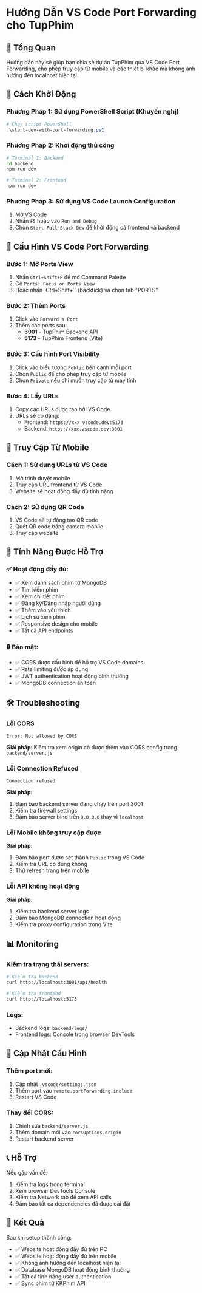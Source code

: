 # Hướng Dẫn VS Code Port Forwarding cho TupPhim

## 📱 Tổng Quan
Hướng dẫn này sẽ giúp bạn chia sẻ dự án TupPhim qua VS Code Port Forwarding, cho phép truy cập từ mobile và các thiết bị khác mà không ảnh hưởng đến localhost hiện tại.

## 🚀 Cách Khởi Động

### Phương Pháp 1: Sử dụng PowerShell Script (Khuyến nghị)
```powershell
# Chạy script PowerShell
.\start-dev-with-port-forwarding.ps1
```

### Phương Pháp 2: Khởi động thủ công
```bash
# Terminal 1: Backend
cd backend
npm run dev

# Terminal 2: Frontend  
npm run dev
```

### Phương Pháp 3: Sử dụng VS Code Launch Configuration
1. Mở VS Code
2. Nhấn `F5` hoặc vào `Run and Debug`
3. Chọn `Start Full Stack Dev` để khởi động cả frontend và backend

## 🔧 Cấu Hình VS Code Port Forwarding

### Bước 1: Mở Ports View
1. Nhấn `Ctrl+Shift+P` để mở Command Palette
2. Gõ `Ports: Focus on Ports View`
3. Hoặc nhấn `Ctrl+Shift+`` (backtick) và chọn tab "PORTS"

### Bước 2: Thêm Ports
1. Click vào `Forward a Port`
2. Thêm các ports sau:
   - **3001** - TupPhim Backend API
   - **5173** - TupPhim Frontend (Vite)

### Bước 3: Cấu hình Port Visibility
1. Click vào biểu tượng `Public` bên cạnh mỗi port
2. Chọn `Public` để cho phép truy cập từ mobile
3. Chọn `Private` nếu chỉ muốn truy cập từ máy tính

### Bước 4: Lấy URLs
1. Copy các URLs được tạo bởi VS Code
2. URLs sẽ có dạng:
   - Frontend: `https://xxx.vscode.dev:5173`
   - Backend: `https://xxx.vscode.dev:3001`

## 📱 Truy Cập Từ Mobile

### Cách 1: Sử dụng URLs từ VS Code
1. Mở trình duyệt mobile
2. Truy cập URL frontend từ VS Code
3. Website sẽ hoạt động đầy đủ tính năng

### Cách 2: Sử dụng QR Code
1. VS Code sẽ tự động tạo QR code
2. Quét QR code bằng camera mobile
3. Truy cập website

## 🎯 Tính Năng Được Hỗ Trợ

### ✅ Hoạt động đầy đủ:
- ✅ Xem danh sách phim từ MongoDB
- ✅ Tìm kiếm phim
- ✅ Xem chi tiết phim
- ✅ Đăng ký/Đăng nhập người dùng
- ✅ Thêm vào yêu thích
- ✅ Lịch sử xem phim
- ✅ Responsive design cho mobile
- ✅ Tất cả API endpoints

### 🔒 Bảo mật:
- ✅ CORS được cấu hình để hỗ trợ VS Code domains
- ✅ Rate limiting được áp dụng
- ✅ JWT authentication hoạt động bình thường
- ✅ MongoDB connection an toàn

## 🛠️ Troubleshooting

### Lỗi CORS
```
Error: Not allowed by CORS
```
**Giải pháp**: Kiểm tra xem origin có được thêm vào CORS config trong `backend/server.js`

### Lỗi Connection Refused
```
Connection refused
```
**Giải pháp**: 
1. Đảm bảo backend server đang chạy trên port 3001
2. Kiểm tra firewall settings
3. Đảm bảo server bind trên `0.0.0.0` thay vì `localhost`

### Lỗi Mobile không truy cập được
**Giải pháp**:
1. Đảm bảo port được set thành `Public` trong VS Code
2. Kiểm tra URL có đúng không
3. Thử refresh trang trên mobile

### Lỗi API không hoạt động
**Giải pháp**:
1. Kiểm tra backend server logs
2. Đảm bảo MongoDB connection hoạt động
3. Kiểm tra proxy configuration trong Vite

## 📊 Monitoring

### Kiểm tra trạng thái servers:
```bash
# Kiểm tra backend
curl http://localhost:3001/api/health

# Kiểm tra frontend
curl http://localhost:5173
```

### Logs:
- Backend logs: `backend/logs/`
- Frontend logs: Console trong browser DevTools

## 🔄 Cập Nhật Cấu Hình

### Thêm port mới:
1. Cập nhật `.vscode/settings.json`
2. Thêm port vào `remote.portForwarding.include`
3. Restart VS Code

### Thay đổi CORS:
1. Chỉnh sửa `backend/server.js`
2. Thêm domain mới vào `corsOptions.origin`
3. Restart backend server

## 📞 Hỗ Trợ

Nếu gặp vấn đề:
1. Kiểm tra logs trong terminal
2. Xem browser DevTools Console
3. Kiểm tra Network tab để xem API calls
4. Đảm bảo tất cả dependencies đã được cài đặt

## 🎉 Kết Quả

Sau khi setup thành công:
- ✅ Website hoạt động đầy đủ trên PC
- ✅ Website hoạt động đầy đủ trên mobile
- ✅ Không ảnh hưởng đến localhost hiện tại
- ✅ Database MongoDB hoạt động bình thường
- ✅ Tất cả tính năng user authentication
- ✅ Sync phim từ KKPhim API
